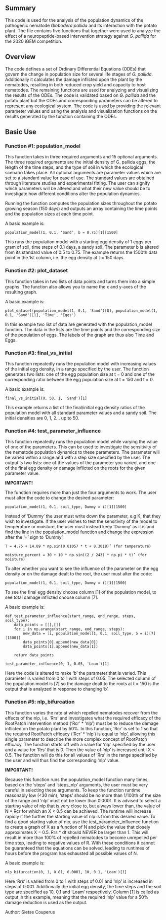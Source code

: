 ## Summary

This code is used for the analysis of the population dynamics of the pathogenic nematode _Globodera pallida_ and its interaction with the potato plant. The file contains five functions that together were used to analyze the effect of a neuropeptide-based intervention strategy against _G. pallida_ for the 2020 iGEM competition.

## Overview

The code defines a set of Ordinary Differential Equations (ODEs) that govern the change in population size for several life stages of _G. pallida_. Additionally it calculates the damage inflicted upon the plant by the nematodes, resulting in both reduced crop yield and capacity to host nematodes. The remaining functions are used for analyzing and visualizing the results of the ODEs. 
The code is validated based on _G. pallida_ and the potato plant but the ODEs and corresponding parameters can be altered to represent any ecological system. The code is used by providing the relevant parameter values and using the analysis and visualization functions on the results generated by the function containing the ODEs.

## Basic Use

### Function #1: population_model

This function takes in three required arguments and 15 optional arguments. The three required arguments are the initial density of G. pallida eggs, the length of the time steps, and the type of soil in which the ecological scenario takes place. All optional arguments are parameter values which are set to a standard value for ease of use. The standard values are obtained through literature studies and experimental fitting. The user can signify which parameters will be altered and what their new value should be to investigate how different conditions alter the population dynamics.

Running the function computes the population sizes throughout the potato growing season (150 days) and outputs an array containing the time points and the population sizes at each time point.

A basic example is: 

    population_model(1, 0.1, ‘Sand’, b = 0.75)[1][1500]

This runs the population model with a starting egg density of 1 eggs per gram of soil, time steps of 0.1 days, a sandy soil. The parameter b is altered from its standard value of 0.5 to 0.75. The example returns the 1500th data point in the 1st column, i.e. the egg density at t = 150 days.

### Function #2: plot_dataset

This function takes in two lists of data points and turns them into a simple graphs. The function also allows you to name the x and y-axes of the resulting graph.

A basic example is: 

    plot_dataset(population_model(1, 0.1, 'Sand')[0], population_model(1, 0.1, 'Sand')[1], 'Time', 'Eggs')

In this example two list of data are generated with the population_model function. The data in the lists are the time points and the corresponding size of the population of eggs. The labels of the graph are thus also Time and Eggs.

### Function #3: final_vs_initial

This function repeatedly runs the population model with increasing values of the initial egg density, in a range specified by the user. The function generates two lists: one of the egg population size at t = 0 and one of the corresponding ratio between the egg population size at t = 150 and t = 0.

A basic example is: 

    final_vs_initial(0, 50, 1, 'Sand')[1]

This example returns a list of the final/initial egg density ratios of the population model with all standard parameter values and a sandy soil. The initial densities are 0, 1, 2... up to 50.

### Function #4: test_parameter_influence

This function repeatedly runs the population model while varying the value of one of the parameters. This can be used to investigate the sensitivity of the nematode population dynamics to these parameters. The parameter will be varied within a range and with a step size specified by the user. The output is two lists: one of the values of the parameter you varied, and one of the final egg density or damage inflicted on the roots for the given parameter value.

**IMPORTANT!** 

The function requires more than just the four arguments to work. The user must alter the code to change the desired parameter:

    population_model(1, 0.1, soil_type, Dummy = i)[1][1500]

Instead of ‘Dummy’ the user must write down the parameter, e.g K, that they wish to investigate. If the user wishes to test the sensitivity of the model to temperature or moisture, the user must instead keep ‘Dummy’ as it is and find the line in the population_model function and change the expression after the ‘=’ sign to ‘Dummy’:

    T = 4.75 + 14.09 * np.sin(0.01057 * t + 0.3018)’ (for temperature)

    moisture_percent = 30 + 10 * np.sin((2 / 243) * np.pi * t)’ (for moisture)

To alter whether you want to see the influence of the parameter on the egg density or on the damage dealt to the root, the user must alter the code:

    population_model(1, 0.1, soil_type, Dummy = i)[1][1500]

To see the final egg density choose column [1] of the population model, to see total damage inflicted choose column [7].

A basic example is: 

    def test_parameter_influence(start_range, end_range, steps, soil_type):
        data_points = [[],[]]
        for i in np.arange(start_range, end_range, steps):
            new_data = [i, population_model(1, 0.1, soil_type, b = i)[7][1500]]
            data_points[0].append(new_data[0])
            data_points[1].append(new_data[1])
        
        return data_points

    test_parameter_influence(0, 1, 0.05, 'Loam')[1]

Here the code is altered to make ‘b’ the parameter that is varied. This parameter is varied from 0 to 1 with steps of 0.05. The selected column of the population model is [7] so the damage dealt to the roots at t = 150 is the output that is analyzed in response to changing ‘b’.

### Function #5: nlp_bifurcation

This function varies the rate at which repelled nematodes recover from the effects of the nlp, i.e. ‘Rrs’ and investigates what the required efficacy of the RootPatch intervention method (‘Rcr’ * ‘nlp’) must be to reduce the damage inflicted on the potato plant by 50%. In this function, ‘Rcr’ is set to 1 so that the required RootPatch efficacy (‘Rcr’ * ‘nlp’) is equal to ‘nlp’, allowing this single parameter to describe the more complex concept of RootPatch efficacy. The function starts off with a value for ‘nlp’ specified by the user and a value for ‘Rrs’ that is 0. Then the value of ‘nlp’ is increased until X < 0.5. The function will do this for all values of ‘Rrs’ in the range specified by the user and will thus find the corresponding ‘nlp’ value. 

**IMPORTANT!** 

Because this function runs the population_model function many times, based on the ‘steps’ and ‘steps_nlp’ arguments, the user must be very careful in selecting these arguments. To keep the function runtime reasonably low (<30 min), ‘steps’ should be no more than 1/100th of the size of the range and ‘nlp’ must not be lower than 0.0001.
It is advised to select a starting value of nlp that is very close to, but always lower than, the value of N * Rcr for which an X < 0.5 can be achieved. The runtime will increase rapidly if the further the starting value of nlp is from this desired value. To find a good starting value of nlp, use the test_parameter_influence function to create a graph of X as a function of N and pick the value that closely approximates X = 0.5. Rrs * dt should NEVER be larger than 1. This will result in more than 100% of repelled nematodes to become unrepelled per time step, leading to negative values of R. With these conditions it cannot be guaranteed that the equations can be solved, leading to runtimes of hours before the program has exhausted all possible values of N.

A basic example is: 

    nlp_bifurcation(0, 1, 0.01, 0.0001, 10, 0.1, 'Loam')[1] 

Here ‘Rrs’ is varied from 0 to 1 with steps of 0.01 and ‘nlp’ is increased in steps of 0.001. Additionally the initial egg density, the time steps and the soil type are specified as 10, 0.1 and ‘Loam’ respectively. Column [1] is called as output in this example, meaning that the required ‘nlp’ value for a 50% damage reduction is used as the output.

Author: Sietse Couperus
